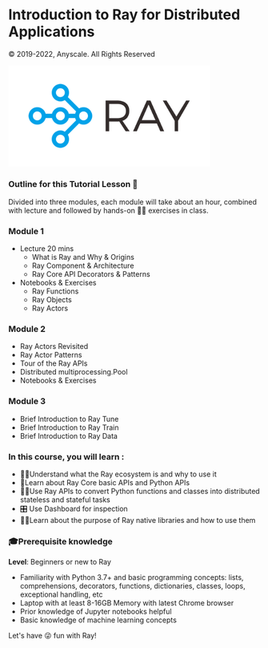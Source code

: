 # Introduction to Ray for Distributed Applications 

© 2019-2022, Anyscale. All Rights Reserved

<img src ="images/ray-logo.png" width="80%" height="40%">

### Outline for this Tutorial Lesson 📖

Divided into three modules, each module will take about an hour, combined with lecture and followed by 
hands-on 👩‍💻 exercises in class.

### Module 1 
 * Lecture 20 mins
   * What is Ray and Why & Origins
   * Ray Component & Architecture
   * Ray Core API Decorators & Patterns
 * Notebooks & Exercises 
    * Ray Functions
    * Ray Objects
    * Ray Actors
   
### Module 2
   * Ray Actors Revisited
   * Ray Actor Patterns
   * Tour of the Ray APIs
   * Distributed multiprocessing.Pool
   * Notebooks & Exercises 

### Module 3
   * Brief Introduction to Ray Tune
   * Brief Introduction to Ray Train
   * Brief Introduction to Ray Data

### In this course, you will learn :
  * 👩‍💻Understand what the Ray ecosystem is and why to use it
  * 📖Learn about Ray Core basic APIs and Python APIs
  * 🧑‍💻Use Ray APIs to convert Python functions and classes into distributed stateless and stateful tasks
  * 🎛 Use Dashboard for inspection
  * 🧑‍💻Learn about the purpose of Ray native libraries and how to use them

### 🎓Prerequisite knowledge ###
**Level**: Beginners or new to Ray

 * Familiarity with Python 3.7+ and basic programming concepts: lists, comprehensions, decorators, functions, dictionaries, classes, loops, exceptional handling, etc
 * Laptop with at least 8-16GB Memory with latest Chrome browser
 * Prior knowledge of Jupyter notebooks helpful
 * Basic knowledge of machine learning concepts

Let's have 😜 fun with Ray! 


